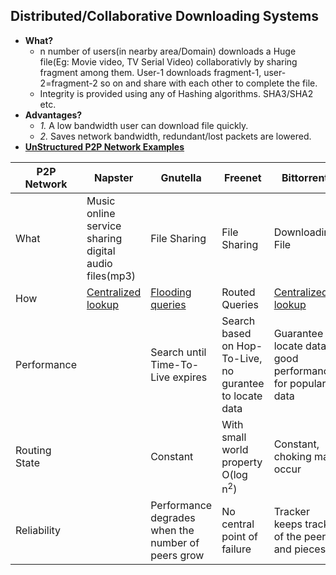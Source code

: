 ## Distributed/Collaborative Downloading Systems
- **What?** 
  - n number of users(in nearby area/Domain) downloads a Huge file(Eg: Movie video, TV Serial Video) collaborativly by sharing fragment among them. User-1 downloads fragment-1, user-2=fragment-2 so on and share with each other to complete the file.
  - Integrity is provided using any of Hashing algorithms. SHA3/SHA2 etc.
- **Advantages?**
  - *1.* A low bandwidth user can download file quickly.
  - *2.* Saves network bandwidth, redundant/lost packets are lowered.
- **[UnStructured P2P Network Examples](/Networking/OSI-Layers/Layer-7/P2P_OverlayNetwork)**

|P2P Network|Napster|Gnutella|Freenet|Bittorrent|
|---|---|---|---|---|
|What|Music online service sharing digital audio files(mp3)|File Sharing|File Sharing|Downloading File|
|How|[Centralized lookup](/Networking/OSI-Layers/Layer5/P2P_OverlayNetwork/Types_of_Overlay_Network/Unstructured_Overlay/Exchanging_data.md)|[Flooding queries](/Networking/OSI-Layers/Layer5/P2P_OverlayNetwork/Types_of_Overlay_Network/Unstructured_Overlay/Exchanging_data.md)|Routed Queries|[Centralized lookup](/Networking/OSI-Layers/Layer5/P2P_OverlayNetwork/Types_of_Overlay_Network/Unstructured_Overlay/Exchanging_data.md)|
|Performance||Search until Time-To-Live expires|Search based on Hop-To-Live, no gurantee to locate data|Guarantee to locate data, good performance for popular data|
|Routing State||Constant|With small world property O(log n<sup>2</sup>)|Constant, choking may occur|
|Reliability||Performance degrades when the number of peers grow|No central point of failure|Tracker keeps track of the peers and pieces|
